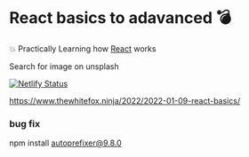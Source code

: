 # React basics to adavanced 💣
💥 Practically Learning how [React](https://reactjs.org/docs/getting-started.html) works

Search for image on unsplash 

[![Netlify Status](https://api.netlify.com/api/v1/badges/0d20c4eb-af76-4dd7-9a7e-12168988c293/deploy-status)](https://app.netlify.com/sites/react-search-unsplash/deploys)

https://www.thewhitefox.ninja/2022/2022-01-09-react-basics/

### bug fix

npm install autoprefixer@9.8.0

